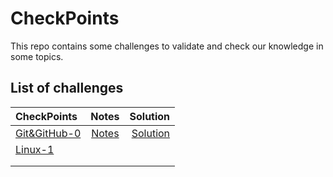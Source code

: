 # CheckPoints

This repo contains some challenges to validate and check our knowledge in some topics.


## List of challenges


| CheckPoints       | Notes    |Solution |
| :---------------- | :------: | ----: |
| [Git&GitHub-0](/Git&Github//checkpoint.md)     |   [Notes](Git&Github/notes.md)   | [Solution](/Git&Github/solution.md) |
| [Linux-1](linux/0/checkpoint.md)      |   | |
|     |     |  |
|  |     |  |

